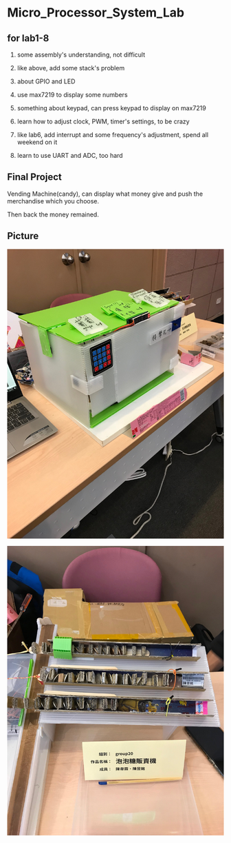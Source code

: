 # Micro_Processor_System_Lab

## for lab1-8

1. some assembly's understanding, not difficult

2. like above, add some stack's problem

3. about GPIO and LED

4. use max7219 to display some numbers

5. something about keypad, can press keypad to display on max7219

6. learn how to adjust clock, PWM, timer's settings, to be crazy

7. like lab6, add interrupt and some frequency's adjustment, spend all weekend on it

8. learn to use UART and ADC, too hard


## Final Project

Vending Machine(candy), can display what money give and push the merchandise which you choose.

Then back the money remained.
## Picture
![image](https://github.com/tim310579/MPSL/blob/master/FP_picture_video/83907809_537448783534221_9045260962860367872_n.jpg)

![image](https://github.com/tim310579/MPSL/blob/master/FP_picture_video/83280495_199668734507119_5735968333212155904_n.jpg)
